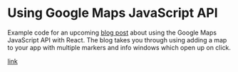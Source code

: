 # Using Google Maps JavaScript API

Example code for an upcoming [blog post](https://www.lauratodddesign.com/blog/using-the-google-maps-api-in-react/) about using the Google Maps JavaScript API with React. The blog takes you through using adding a map to your app with multiple markers and info windows which open up on click.

[link](https://dev.to/lauratoddcodes/using-the-google-maps-api-in-react-31ph)
